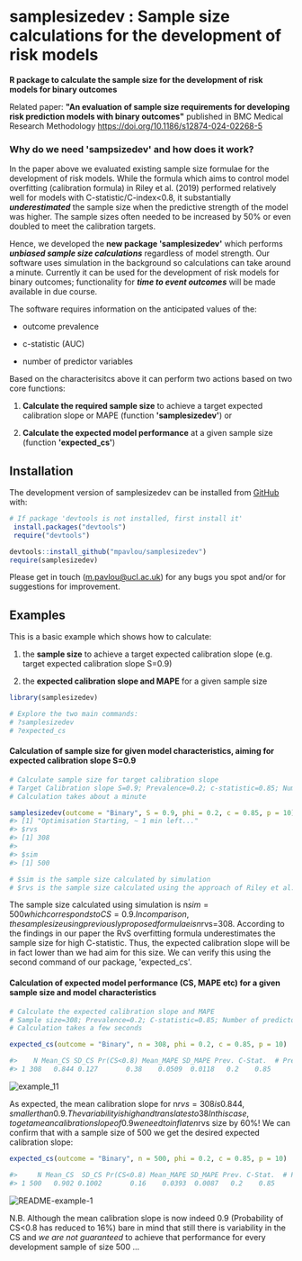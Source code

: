 
<!-- README.md is generated from README.Rmd. Please edit that file -->

# samplesizedev : Sample size calculations for the development of risk models

<!-- badges: start -->
<!-- badges: end -->


**R package to calculate the sample size for the development of risk models for binary outcomes**

Related paper: **"An evaluation of sample size requirements for developing risk prediction models with binary outcomes"**
published in BMC Medical Research Methodology https://doi.org/10.1186/s12874-024-02268-5

### Why do we need 'sampsizedev' and how does it work?

In the paper above we evaluated existing sample size formulae for the development of risk models. While the formula which aims to control model overfitting (calibration formula) in Riley et al. (2019) performed relatively well for models with C-statistic/C-index<0.8, it substantially ***underestimated*** the sample size when the predictive strength of the model was higher. The sample sizes often needed to be increased by 50% or even doubled to meet the calibration targets.

Hence, we developed the **new package 'samplesizedev'** which performs ***unbiased sample size calculations*** regardless of model strength. Our software uses simulation in the background so calculations can take around a minute. Currently it can be used for the development of risk models for binary outcomes; functionality for ***time to event outcomes*** will be made available in due course. 

The software requires information on the anticipated values of the:

- outcome prevalence

- c-statistic (AUC)

- number of predictor variables

Based on the characterisitcs above it can perform two actions based on two core functions:

1. **Calculate the required sample size** to achieve a target expected calibration slope or MAPE (function **'samplesizedev'**) or

2. **Calculate the expected model performance** at a given sample size (function **'expected_cs'**)


## Installation

The development version of samplesizedev can be installed from
[GitHub](https://github.com/) with:

``` r
# If package 'devtools is not installed, first install it'
 install.packages("devtools")
 require("devtools")

devtools::install_github("mpavlou/samplesizedev")
require(samplesizedev)
```

Please get in touch (m.pavlou@ucl.ac.uk) for any bugs you spot and/or for suggestions for improvement. 

## Examples

This is a basic example which shows how to calculate:

1)  the **sample size** to achieve a target expected
    calibration slope (e.g. target expected calibration slope S=0.9)

2)  the **expected calibration slope and MAPE** for a given
    sample size

``` r
library(samplesizedev)

# Explore the two main commands:
# ?samplesizedev
# ?expected_cs
```

#### Calculation of sample size for given model characteristics, aiming for expected calibration slope S=0.9 

``` r
# Calculate sample size for target calibration slope
# Target Calibration slope S=0.9; Prevalence=0.2; c-statistic=0.85; Number of predictors=10;
# Calculation takes about a minute 

samplesizedev(outcome = "Binary", S = 0.9, phi = 0.2, c = 0.85, p = 10)
#> [1] "Optimisation Starting, ~ 1 min left..."
#> $rvs
#> [1] 308
#> 
#> $sim
#> [1] 500

# $sim is the sample size calculated by simulation
# $rvs is the sample size calculated using the approach of Riley et al. (2019) (RvS formula Criterion 1 - overfitting)
```

The sample size calculated using simulation is n$sim=500 which corresponds to CS=0.9. In comparison, 
the sample size using previously proposed formulae is n$rvs=308. According to the findings in our paper
the RvS overfitting formula  underestimates the sample size for high C-statistic. Thus, the expected calibration slope will
be in fact lower than we had aim for this size.  We can verify this using the second command of our package, 'expected_cs'.


#### Calculation of expected model performance (CS, MAPE etc) for a given sample size and model characteristics

``` r
# Calculate the expected calibration slope and MAPE
# Sample size=308; Prevalence=0.2; C-statistic=0.85; Number of predictors=10
# Calculation takes a few seconds

expected_cs(outcome = "Binary", n = 308, phi = 0.2, c = 0.85, p = 10)

#>    N Mean_CS SD_CS Pr(CS<0.8) Mean_MAPE SD_MAPE Prev. C-Stat.  # Predictors
#> 1 308   0.844 0.127       0.38    0.0509  0.0118   0.2    0.85            10
```
![example_11](https://github.com/user-attachments/assets/c7f5cce8-71fb-46ee-b709-1853e8622513)

As expected, the mean calibration slope for n$rvs=308 is 0.844, smaller than 0.9. The variability is high and translates to 
38% chance of actually getting a model with CS<0.8 when we develop a model with data of that size. Hence, larger size is required.  
In this case, to get a mean calibration slope of 0.9 we need to inflate n$rvs size by 60%! We can confirm that with a sample size of 500 we 
get the desired expected calibration slope:  

``` r
expected_cs(outcome = "Binary", n = 500, phi = 0.2, c = 0.85, p = 10)

#>     N Mean_CS  SD_CS Pr(CS<0.8) Mean_MAPE SD_MAPE Prev. C-Stat.  # Predictors
#> 1 500   0.902 0.1002       0.16    0.0393  0.0087   0.2    0.85            10
```

![README-example-1](https://github.com/user-attachments/assets/fe41d81d-e49f-4ef9-a30c-51cac1d3e512)

N.B. Although the mean calibration slope is now indeed 0.9 (Probability of CS<0.8 has reduced to 16%) bare in mind that still there is variability in the CS
and *we are not guaranteed* to achieve that performance for every development sample of size 500 ...


